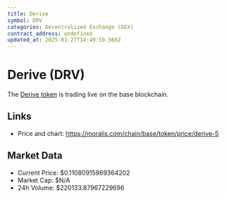 ```yaml
---
title: Derive
symbol: DRV
categories: Decentralized Exchange (DEX)
contract_address: undefined
updated_at: 2025-01-27T14:49:10.566Z
---
```


# Derive (DRV)
The [Derive token](https://moralis.com/chain/base/token/price/derive-5) is trading live on the base blockchain.

## Links
- Price and chart: https://moralis.com/chain/base/token/price/derive-5

## Market Data
- Current Price: $0.11080915969364202
- Market Cap: $N/A
- 24h Volume: $220133.87967229696
